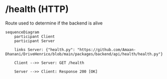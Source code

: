 # /health (HTTP)

Route used to determine if the backend is alive

```mermaid
sequenceDiagram
    participant Client
    participant Server

    links Server: {"health.py": "https://github.com/Amaan-Dhanani/DriveHenrico/blob/main/packages/backend/api/health/health.py"}

    Client -->> Server: GET /health

    Server -->> Client: Response 200 [OK]
```
